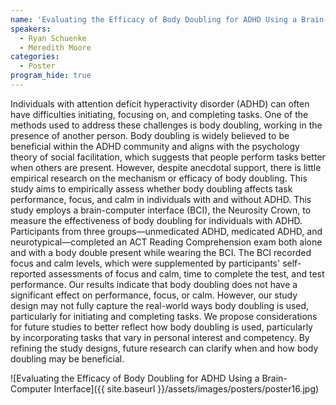 ```yaml
---
name: 'Evaluating the Efficacy of Body Doubling for ADHD Using a Brain-Computer Interface'
speakers:
  - Ryan Schuenke
  - Meredith Moore
categories:
  - Poster
program_hide: true
---
```


Individuals with attention deficit hyperactivity disorder (ADHD) can often have difficulties initiating, focusing on, and completing tasks. One of the methods used to address these challenges is body doubling, working in the presence of another person. Body doubling is widely believed to be beneficial within the ADHD community and aligns with the psychology theory of social facilitation, which suggests that people perform tasks better when others are present. However, despite anecdotal support, there is little empirical research on the mechanism or efficacy of body doubling. This study aims to empirically assess whether body doubling affects task performance, focus, and calm in individuals with and without ADHD.  This study employs a brain-computer interface (BCI), the Neurosity Crown, to measure the effectiveness of body doubling for individuals with ADHD. Participants from three groups—unmedicated ADHD, medicated ADHD, and neurotypical—completed an ACT Reading Comprehension exam both alone and with a body double present while wearing the BCI. The BCI recorded focus and calm levels, which were supplemented by participants' self-reported assessments of focus and calm, time to complete the test, and test performance.  Our results indicate that body doubling does not have a significant effect on performance, focus, or calm. However, our study design may not fully capture the real-world ways body doubling is used, particularly for initiating and completing tasks. We propose considerations for future studies to better reflect how body doubling is used, particularly by incorporating tasks that vary in personal interest and competency. By refining the study designs, future research can clarify when and how body doubling may be beneficial. 

![Evaluating the Efficacy of Body Doubling for ADHD Using a Brain-Computer Interface]({{ site.baseurl }}/assets/images/posters/poster16.jpg)
